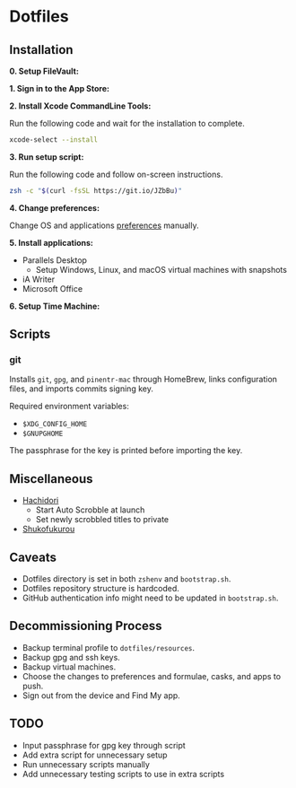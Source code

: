 # Dotfiles

## Installation

**0. Setup FileVault:**

**1. Sign in to the App Store:**

**2. Install Xcode CommandLine Tools:**

Run the following code and wait for the installation to complete.

```sh
xcode-select --install
```

**3. Run setup script:**

Run the following code and follow on-screen instructions.

```sh
zsh -c "$(curl -fsSL https://git.io/JZbBu)"
```

**4. Change preferences:**

Change OS and applications [preferences](preferences.md) manually.

**5. Install applications:**

- Parallels Desktop
  - Setup Windows, Linux, and macOS virtual machines with snapshots
- iA Writer
- Microsoft Office

**6. Setup Time Machine:**

## Scripts

### git

Installs `git`, `gpg`, and `pinentr-mac` through HomeBrew, links configuration files, and imports commits signing key.

Required environment variables:

- `$XDG_CONFIG_HOME`
- `$GNUPGHOME`

The passphrase for the key is printed before importing the key.

## Miscellaneous

- [Hachidori](https://malupdaterosx.moe/hachidori/)
  - Start Auto Scrobble at launch
  - Set newly scrobbled titles to private
- [Shukofukurou](https://malupdaterosx.moe/shukofukurou-for-macos/)

## Caveats

- Dotfiles directory is set in both `zshenv` and `bootstrap.sh`.
- Dotfiles repository structure is hardcoded.
- GitHub authentication info might need to be updated in `bootstrap.sh`.

## Decommissioning Process

- Backup terminal profile to `dotfiles/resources`.
- Backup gpg and ssh keys.
- Backup virtual machines.
- Choose the changes to preferences and formulae, casks, and apps to push.
- Sign out from the device and Find My app.

## TODO

- Input passphrase for gpg key through script
- Add extra script for unnecessary setup
- Run unnecessary scripts manually
- Add unnecessary testing scripts to use in extra scripts

